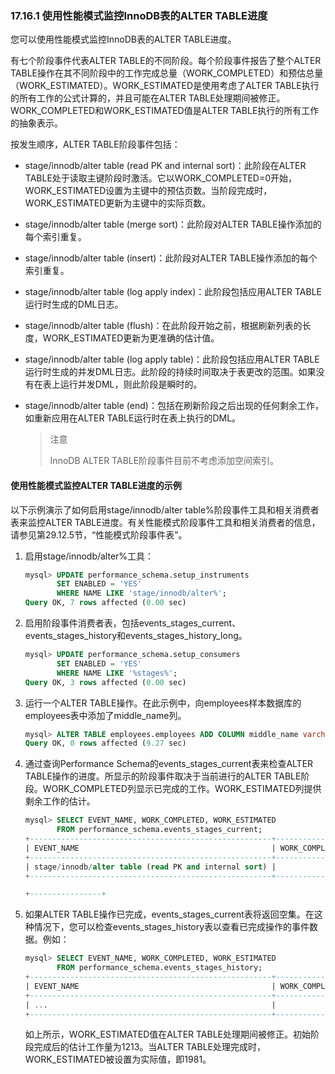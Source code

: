 ### 17.16.1 使用性能模式监控InnoDB表的ALTER TABLE进度

您可以使用性能模式监控InnoDB表的ALTER TABLE进度。

有七个阶段事件代表ALTER TABLE的不同阶段。每个阶段事件报告了整个ALTER TABLE操作在其不同阶段中的工作完成总量（WORK_COMPLETED）和预估总量（WORK_ESTIMATED）。WORK_ESTIMATED是使用考虑了ALTER TABLE执行的所有工作的公式计算的，并且可能在ALTER TABLE处理期间被修正。WORK_COMPLETED和WORK_ESTIMATED值是ALTER TABLE执行的所有工作的抽象表示。

按发生顺序，ALTER TABLE阶段事件包括：

- stage/innodb/alter table (read PK and internal sort)：此阶段在ALTER TABLE处于读取主键阶段时激活。它以WORK_COMPLETED=0开始，WORK_ESTIMATED设置为主键中的预估页数。当阶段完成时，WORK_ESTIMATED更新为主键中的实际页数。
- stage/innodb/alter table (merge sort)：此阶段对ALTER TABLE操作添加的每个索引重复。
- stage/innodb/alter table (insert)：此阶段对ALTER TABLE操作添加的每个索引重复。
- stage/innodb/alter table (log apply index)：此阶段包括应用ALTER TABLE运行时生成的DML日志。
- stage/innodb/alter table (flush)：在此阶段开始之前，根据刷新列表的长度，WORK_ESTIMATED更新为更准确的估计值。
- stage/innodb/alter table (log apply table)：此阶段包括应用ALTER TABLE运行时生成的并发DML日志。此阶段的持续时间取决于表更改的范围。如果没有在表上运行并发DML，则此阶段是瞬时的。
- stage/innodb/alter table (end)：包括在刷新阶段之后出现的任何剩余工作，如重新应用在ALTER TABLE运行时在表上执行的DML。

  > 注意
  >
  > InnoDB ALTER TABLE阶段事件目前不考虑添加空间索引。

#### 使用性能模式监控ALTER TABLE进度的示例

以下示例演示了如何启用stage/innodb/alter table%阶段事件工具和相关消费者表来监控ALTER TABLE进度。有关性能模式阶段事件工具和相关消费者的信息，请参见第29.12.5节，“性能模式阶段事件表”。

1. 启用stage/innodb/alter%工具：

    ```sql
    mysql> UPDATE performance_schema.setup_instruments
           SET ENABLED = 'YES'
           WHERE NAME LIKE 'stage/innodb/alter%';
    Query OK, 7 rows affected (0.00 sec)
    ```

2. 启用阶段事件消费者表，包括events_stages_current、events_stages_history和events_stages_history_long。

    ```sql
    mysql> UPDATE performance_schema.setup_consumers
           SET ENABLED = 'YES'
           WHERE NAME LIKE '%stages%';
    Query OK, 3 rows affected (0.00 sec)
    ```

3. 运行一个ALTER TABLE操作。在此示例中，向employees样本数据库的employees表中添加了middle_name列。

    ```sql
    mysql> ALTER TABLE employees.employees ADD COLUMN middle_name varchar(14) AFTER first_name;
    Query OK, 0 rows affected (9.27 sec)
    ```

4. 通过查询Performance Schema的events_stages_current表来检查ALTER TABLE操作的进度。所显示的阶段事件取决于当前进行的ALTER TABLE阶段。WORK_COMPLETED列显示已完成的工作。WORK_ESTIMATED列提供剩余工作的估计。

    ```sql
    mysql> SELECT EVENT_NAME, WORK_COMPLETED, WORK_ESTIMATED
           FROM performance_schema.events_stages_current;
    +------------------------------------------------------+----------------+----------------+
    | EVENT_NAME                                           | WORK_COMPLETED | WORK_ESTIMATED |
    +------------------------------------------------------+----------------+----------------+
    | stage/innodb/alter table (read PK and internal sort) |            280 |           1245 |
    +------------------------------------------------------+----------------
    
    +----------------+
    ```

5. 如果ALTER TABLE操作已完成，events_stages_current表将返回空集。在这种情况下，您可以检查events_stages_history表以查看已完成操作的事件数据。例如：

    ```sql
    mysql> SELECT EVENT_NAME, WORK_COMPLETED, WORK_ESTIMATED
           FROM performance_schema.events_stages_history;
    +------------------------------------------------------+----------------+----------------+
    | EVENT_NAME                                           | WORK_COMPLETED | WORK_ESTIMATED |
    +------------------------------------------------------+----------------+----------------+
    | ...                                                  |                |                |
    +------------------------------------------------------+----------------+----------------+
    ```
    如上所示，WORK_ESTIMATED值在ALTER TABLE处理期间被修正。初始阶段完成后的估计工作量为1213。当ALTER TABLE处理完成时，WORK_ESTIMATED被设置为实际值，即1981。